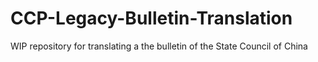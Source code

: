 # CCP-Legacy-Bulletin-Translation
 WIP repository for translating a the bulletin of the State Council of China 
